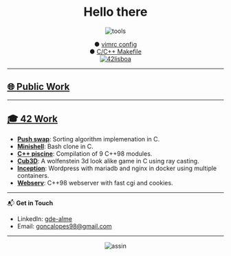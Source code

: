 <!DOCTYPE html>
<h1 align="center">Hello there</h1>
<p align="center">
<img src="https://i.ibb.co/qCPCpmn/tools.png" alt="tools" border="0">
</p>

<p align="center">
	<a>● </a>
	<a href="https://github.com/gde-alme/vimrc">vimrc config</a>
	<br>
	<a>● </a>
	<a href="https://github.com/gde-alme/Makefile">C/C++ Makefile</a>
	<br>
	<a href="https://www.42lisboa.com/"><img src="https://i.ibb.co/QDS169b/42lisboa.png" alt="42lisboa" border="0">
</p>

---

## 🌐 Public Work

---

## 🎓 42 Work
- **[Push swap](https://github.com/gde-alme/push_swap)**: Sorting algorithm implemenation in C.
- **[Minishell](https://github.com/zet1r/42-minishell)**: Bash clone in C. 
- **[C++ piscine](https://github.com/gde-alme/CPP-modules)**: Compilation of 9 C++98 modules.
- **[Cub3D](https://github.com/gde-alme/cub3d-Raycaster)**: A wolfenstein 3d look alike game in C using ray casting.
- **[Inception](https://github.com/gde-alme/inception)**: Wordpress with mariadb and nginx in docker using multiple containers.
- **[Webserv](https://github.com/gde-alme/webserv)**: C++98 webserver with fast cgi and cookies.
  
---

📬 **Get in Touch**
- LinkedIn: [gde-alme](https://www.linkedin.com/in/gde-alme)
- Email: goncalopes98@gmail.com

---

<p align="center">
<img src="https://i.ibb.co/YR2p9jP/assin.png" alt="assin" border="0">
</p>
